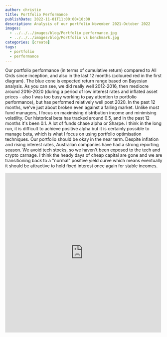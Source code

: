 ```yaml
---
author: christie
title: Portfolio Performance
publishDate: 2022-11-01T11:00:00+10:00
description: Analysis of our portfolio November 2021-October 2022
images:
  - ../../../images/blog/Portfolio performance.jpg
  - ../../../images/blog/Portfolio vs benchmark.jpg
categories: [create]
tags:
  - portfolio
  - performance
---
```


Our portfolio performance (in terms of cumulative return) compared to All Ords since inception, and also in the last 12 months (coloured red in the first diagram). The blue cone is expected return range based on Bayesian analysis. As you can see, we did really well 2012-2016, then mediocre around 2016-2020 (during a period of low interest rates and inflated asset prices - also I was too busy working to pay attention to portfolio performance), but has performed relatively well post 2020. In the past 12 months, we've just about broken even against a falling market.
Unlike most fund managers, I focus on maximising distribution income and minimising volatility. Our historical beta has tracked around 0.5, and in the past 12 months it's been 0.1.
A lot of funds chase alpha or Sharpe. I think in the long run, it is difficult to achieve positive alpha but it is certainly possible to manage beta, which is what I focus on using portfolio optimisation techniques. Our portfolio should be okay in the near term. Despite inflation and rising interest rates, Australian companies have had a strong reporting season. We avoid tech stocks, so we haven't been exposed to the tech and crypto carnage. I think the heady days of cheap capital are gone and we are transitioning back to a "normal" positive yield curve which means eventually it should be attractive to hold fixed interest once again for stable incomes.

<iframe src="https://www.facebook.com/plugins/post.php?href=https%3A%2F%2Fwww.facebook.com%2Fchris1.tham%2Fposts%2Fpfbid02ryfDiKphe7TwEnAg5LqwoYTaS7ymMJX2aPX4aEqGLnteeZcvMaPVRy3pmNd9vSXRl&show_text=true&width=500" width="500" height="512" style="border:none;overflow:hidden" scrolling="no" frameborder="0" allowfullscreen="true" allow="autoplay; clipboard-write; encrypted-media; picture-in-picture; web-share"></iframe>
